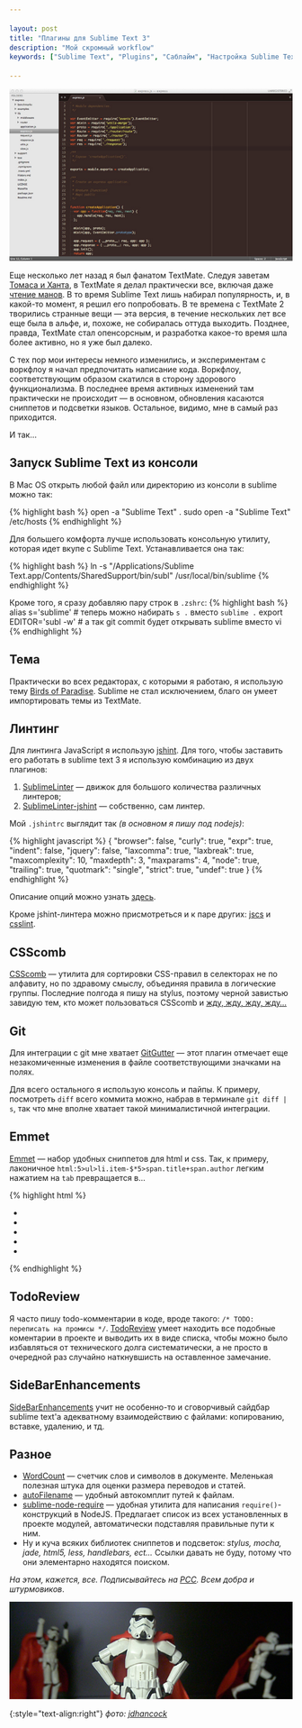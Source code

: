 ```yaml
---

layout: post
title: "Плагины для Sublime Text 3"
description: "Мой скромный workflow"
keywords: ["Sublime Text", "Plugins", "Саблайм", "Настройка Sublime Text"]

---
```


!["Sublime Text 3"](/assets/articles-assets/sublime.jpg)

Еще несколько лет назад я был фанатом TextMate. Следуя заветам [Томаса и Ханта][15],
в TextMate я делал практически все, включая даже [чтение манов][14]. В то время
Sublime Text лишь набирал популярность, и, в какой-то момент, я решил его
попробовать. В те времена с TextMate 2 творились странные вещи — эта версия,
в течение нескольких лет все еще была в альфе, и, похоже, не собиралась оттуда
выходить. Позднее, правда, TextMate стал опенсорсным, и разработка какое-то
время шла более активно, но я уже был далеко.

С тех пор мои интересы немного изменились, и экспериментам с воркфлоу я начал
предпочитать написание кода. Воркфлоу, соответствующим образом скатился
в сторону здорового функционализма. В последнее время активных изменений там
практически не происходит — в основном, обновления касаются сниппетов и
подсветки языков. Остальное, видимо, мне в самый раз приходится.

И так…

## Запуск Sublime Text из консоли

В Mac OS открыть любой файл или директорию из консоли в sublime можно так:

{% highlight bash %}
open -a "Sublime Text" .
sudo open -a "Sublime Text" /etc/hosts
{% endhighlight %}

Для большего комфорта лучше использовать консольную утилиту, которая идет вкупе
с Sublime Text. Устанавливается она так:

{% highlight bash %}
ln -s "/Applications/Sublime Text.app/Contents/SharedSupport/bin/subl" /usr/local/bin/sublime
{% endhighlight %}

Кроме того, я сразу добавляю пару строк в `.zshrc`:
{% highlight bash %}
alias s='sublime' # теперь можно набирать `s .` вместо `sublime .`
export EDITOR='subl -w' # а так git commit будет открывать sublime вместо vi
{% endhighlight %}

## Тема

Практически во всех редакторах, с которыми я работаю, я использую тему 
[Birds of Paradise][3]. Sublime не стал исключением, благо он умеет
импортировать темы из TextMate.


## Линтинг

Для линтинга JavaScript я использую [jshint][16]. Для того, чтобы заставить
его работать в sublime text 3 я использую комбинацию из двух плагинов:

1. [SublimeLinter][1] — движок для большого количества различных линтеров;
2. [SublimeLinter-jshint][2] — собственно, сам линтер.

Мой `.jshintrc` выглядит так _(в основном я пишу под nodejs)_:

{% highlight javascript %}
{
  "browser": false,
  "curly": true,
  "expr": true,
  "indent": false,
  "jquery": false,
  "laxcomma": true,
  "laxbreak": true,
  "maxcomplexity": 10,
  "maxdepth": 3,
  "maxparams": 4,
  "node": true,
  "trailing": true,
  "quotmark": "single",
  "strict": true,
  "undef": true
}
{% endhighlight %}

Описание опций можно узнать [здесь][17].

Кроме jshint-линтера можно присмотреться и к паре других: [jscs][19] и [csslint][20].

## CSScomb

[CSScomb][5] — утилита для сортировки CSS-правил в селекторах не по алфавиту,
но по здравому смыслу, объединяя правила в логические группы. Последние полгода
я пишу на stylus, поэтому черной завистью завидую тем, кто может пользоваться
CSScomb и [жду, жду, жду, жду…][18] 

## Git

Для интеграции с git мне хватает [GitGutter][8] — этот плагин отмечает еще
незакомиченные изменения в файле соответствующими значками на полях.

Для всего остального я использую консоль и пайпы. К примеру, посмотреть `diff`
всего коммита можно, набрав в терминале `git diff | s`, так что мне вполне
хватает такой минималистичной интеграции.

## Emmet

[Emmet][7] — набор удобных сниппетов для html и css. Так, к примеру, лаконичное
`html:5>ul>li.item-$*5>span.title+span.author` легким нажатием на `tab` превращается в…

{% highlight html %}
<!doctype html>
<html lang="en">
<head>
  <meta charset="UTF-8">
  <title>Document</title>
</head>
<body>
  <ul>
    <li class="item-1"><span class="title"></span><span class="author"></span></li>
    <li class="item-2"><span class="title"></span><span class="author"></span></li>
    <li class="item-3"><span class="title"></span><span class="author"></span></li>
    <li class="item-4"><span class="title"></span><span class="author"></span></li>
    <li class="item-5"><span class="title"></span><span class="author"></span></li>
  </ul>
</body>
</html>
{% endhighlight %}

## TodoReview

Я часто пишу todo-комментарии в коде, вроде такого: `/* TODO: переписать на промисы */`.
[TodoReview][14] умеет находить все подобные коментарии в проекте и выводить их
в виде списка, чтобы можно было избавляться от технического долга систематически,
а не просто в очередной раз случайно наткнувшисть на оставленное замечание.

## SideBarEnhancements

[SideBarEnhancements][13] учит не особенно-то и сговорчивый сайдбар sublime text'а
адекватному взаимодействию с файлами: копированию, вставке, удалению, и тд.

## Разное

- [WordCount][12] — счетчик слов и символов в документе. Меленькая полезная
  штука для оценки размера переводов и статей.
- [autoFilename][4] — удобный автокомплит путей к файлам.
- [sublime-node-require][10] — удобная утилита для написания
  `require()`-конструкций в NodeJS. Предлагает список из всех установленных
  в проекте модулей, автоматически подставляя правильные пути к ним.
- Ну и куча всяких библиотек сниппетов и подсветок: _stylus, mocha, jade, html5, less, 
  handlebars, ect…_ Ссылки давать не буду, потому что они элементарно находятся
  поиском.

_На этом, кажется, все. Подписывайтесь на [РСС](http://feeds.feedburner.com/anton-shuvalov/FJHar).
Всем добра и штурмовиков_.

![](/assets/articles-assets/footer/trooper-2.jpg)

{:style="text-align:right"}
_фото: [jdhancock](https://www.flickr.com/photos/jdhancock/)_

[1]: http://www.sublimelinter.com/en/latest/
[2]: https://github.com/SublimeLinter/SublimeLinter-jshint
[3]: http://joebergantine.com/projects/color-schemes/birds-of-paradise/
[4]: https://github.com/BoundInCode/AutoFileName
[5]: http://csscomb.com/
[6]: https://github.com/kemayo/sublime-text-git
[7]: http://emmet.io/
[8]: http://www.jisaacks.com/gitgutter
[9]: https://github.com/SublimeText/WordCount
[10]: https://github.com/jfromaniello/sublime-node-require
[11]: https://github.com/SublimeText/SideBarGit
[12]: https://github.com/SublimeText/WordCount
[13]: https://github.com/titoBouzout/SideBarEnhancements
[14]: /2012/06/23/Reading-mans-in-TextMate2/
[15]: http://www.ozon.ru/context/detail/id/24895168/
[16]: http://www.jshint.com/
[17]: http://www.jshint.com/docs/options/
[18]: https://github.com/csscomb/csscomb.js/issues/159
[19]: https://github.com/SublimeLinter/SublimeLinter-jscs
[20]: https://github.com/SublimeLinter/SublimeLinter-csslint